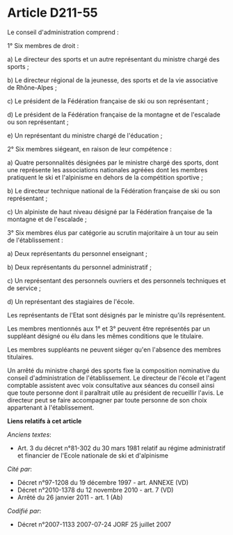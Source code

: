 # Article D211-55

Le conseil d'administration comprend :

1° Six membres de droit :

a) Le directeur des sports et un autre représentant du ministre chargé des sports ;

b) Le directeur régional de la jeunesse, des sports et de la vie associative de Rhône-Alpes ;

c) Le président de la Fédération française de ski ou son représentant ;

d) Le président de la Fédération française de la montagne et de l'escalade ou son représentant ;

e) Un représentant du ministre chargé de l'éducation ;

2° Six membres siégeant, en raison de leur compétence :

a) Quatre personnalités désignées par le ministre chargé des sports, dont une représente les associations nationales agréées
dont les membres pratiquent le ski et l'alpinisme en dehors de la compétition sportive ;

b) Le directeur technique national de la Fédération française de ski ou son représentant ;

c) Un alpiniste de haut niveau désigné par la Fédération française de 1a montagne et de l'escalade ;

3° Six membres élus par catégorie au scrutin majoritaire à un tour au sein de l'établissement :

a) Deux représentants du personnel enseignant ;

b) Deux représentants du personnel administratif ;

c) Un représentant des personnels ouvriers et des personnels techniques et de service ;

d) Un représentant des stagiaires de l'école.

Les représentants de l'Etat sont désignés par le ministre qu'ils représentent.

Les membres mentionnés aux 1° et 3° peuvent être représentés par un suppléant désigné ou élu dans les mêmes conditions que le
titulaire.

Les membres suppléants ne peuvent siéger qu'en l'absence des membres titulaires.

Un arrêté du ministre chargé des sports fixe la composition nominative du conseil d'administration de l'établissement. Le
directeur de l'école et l'agent comptable assistent avec voix consultative aux séances du conseil ainsi que toute personne
dont il paraîtrait utile au président de recueillir l'avis. Le directeur peut se faire accompagner par toute personne de son
choix appartenant à l'établissement.

**Liens relatifs à cet article**

_Anciens textes_:

  - Art. 3 du décret n°81-302 du 30 mars 1981 relatif au régime administratif et financier de l'Ecole nationale de ski et d'alpinisme

_Cité par_:

  - Décret n°97-1208 du 19 décembre 1997 - art. ANNEXE (VD)
  - Décret n°2010-1378 du 12 novembre 2010 - art. 7 (VD)
  - Arrêté du 26 janvier 2011 - art. 1 (Ab)

_Codifié par_:

  - Décret n°2007-1133 2007-07-24 JORF 25 juillet 2007
